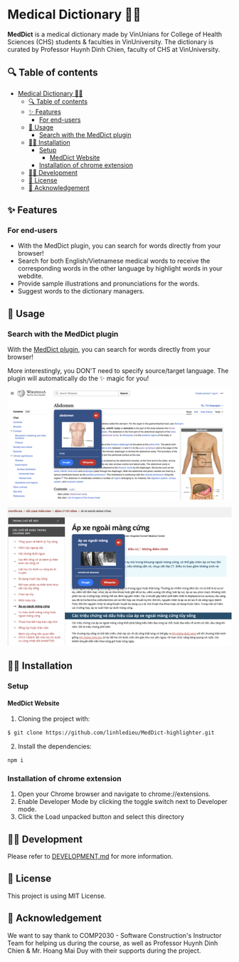 # Medical Dictionary 🏥📖

**MedDict** is a medical dictionary made by VinUnians for College of Health Sciences (CHS) students & faculties in VinUniversity. The dictionary is curated by Professor Huynh Dinh Chien, faculty of CHS at VinUniversity. 

## 🔍 Table of contents 
- [Medical Dictionary 🏥📖](#medical-dictionary-)
  - [🔍 Table of contents](#-table-of-contents)
  - [✨ Features](#-features)
    - [For end-users](#for-end-users)
  - [🧐 Usage](#-usage)
    - [Search with the MedDict plugin](#search-with-the-meddict-plugin)
  - [👨‍🔧 Installation](#-installation)
    - [Setup](#setup)
      - [MedDict Website](#meddict-website)
    - [Installation of chrome extension](#installation-of-chrome-extension)
  - [👩‍💻 Development](#-development)
  - [📄 License](#-license)
  - [🙏 Acknowledgement](#-acknowledgement)

## ✨ Features

### For end-users

- With the MedDict plugin, you can search for words directly from your browser!
- Search for both English/Vietnamese medical words to receive the corresponding words in the other language by highlight words in your webdite. 
- Provide sample illustrations and pronunciations for the words.
- Suggest words to the dictionary managers.


## 🧐 Usage 

### Search with the MedDict plugin

With the [MedDict plugin](https://github.com/linhledieu/MedDict-highlighter), you can search for words directly from your browser!

More interestingly, you DON'T need to specify source/target language. The plugin will automatically do the ✨ magic for you!

![Search with MedDict plugin](./images/search_plugin_en.png)

![Search with MedDict plugin](./images/search_plugin_vn.png)


## 👨‍🔧 Installation 

### Setup 

#### MedDict Website

1. Cloning the project with:
```bash
$ git clone https://github.com/linhledieu/MedDict-highlighter.git
```
2. Install the dependencies:

```sh
npm i
```

### Installation of chrome extension

1. Open your Chrome browser and navigate to chrome://extensions. 
2. Enable Developer Mode by clicking the toggle switch next to Developer mode. 
3. Click the Load unpacked button and select this directory
   
## 👩‍💻 Development

Please refer to [DEVELOPMENT.md](./DEVELOPMENT.md) for more information.

## 📄 License

This project is using MIT License. 

## 🙏 Acknowledgement 

We want to say thank to COMP2030 - Software Construction's Instructor Team for helping us during the course, as well as Professor Huynh Dinh Chien & Mr. Hoang Mai Duy with their supports during the project. 